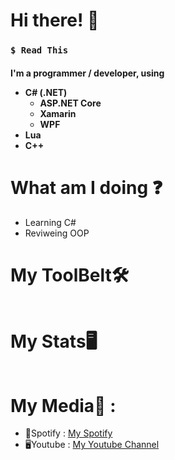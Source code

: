 <h1> Hi there! 📌</h1>
<h3><code>$ Read This</code></h3>

<div> 
  <h4> I'm a programmer / developer, using 
    <ul>
      <li> C# (.NET)
        <ul>
          <li> ASP.NET Core </li> 
          <li> Xamarin </li>  
          <li> WPF </li>
        </ul>
      </li>
      <li> Lua </li>
      <li> C++ </li>
    </ul>
  </h4>
</div>
  
 <h1>What am I doing ❓</h1>
 
 </div>
  <ul>
    <li>Learning C#</li>
    <li>Reviweing OOP</li>
  </ul>
 </div>
 
<h1> My ToolBelt🛠️ </h1>
<div>
    <ul> 
      <img alt="" src = "https://img.shields.io/badge/-CSharp-%230170FE?&style=for-the-badge&logo=c-sharp&logoColor=white">
      <br>
      <img alt="" src = "https://img.shields.io/badge/Premiere%20Pro-8f2cd1?style=for-the-badge&logo=adobe-premiere-pro&logoColor=black">
      <br>
      <img alt="" src = "https://img.shields.io/badge/C++-00599C?style=for-the-badge&logo=cplusplus&logoColor=white">
      <br>
      <img alt="" src = "https://img.shields.io/badge/Lua-35495E?style=for-the-badge&logo=lua&logoColor=4FC08D">
      <br>
      <img alt="" src = "https://img.shields.io/badge/Photoshop-5588ff?style=for-the-badge&logo=Adobe-Photoshop&logoColor=393939">
  </ul>
</div>

<h1> My Stats🖥 </h1>
<div>
    <ul> 
      <img alt=""  src = "https://github-readme-stats.vercel.app/api?username=SxR28&show_icons=true&theme=synthwave"/>
      <br>
      <img alt=""  src = "https://github-readme-stats.vercel.app/api/top-langs/?username=SxR28&layout=compact&theme=synthwave"/>
  </ul>
</div>

<h1> My Media🔮 : </h1>
  <div>
    <ul>
      <li> 🎵Spotify : <a href="https://open.spotify.com/user/sorin006730">My Spotify</a> </li>
      <li> 🖥Youtube : <a href="https://www.youtube.com/channel/UCP63Cs9W-La046KGMyi5jWw"> My Youtube Channel </a> </li>
    </ul>
  </div>
